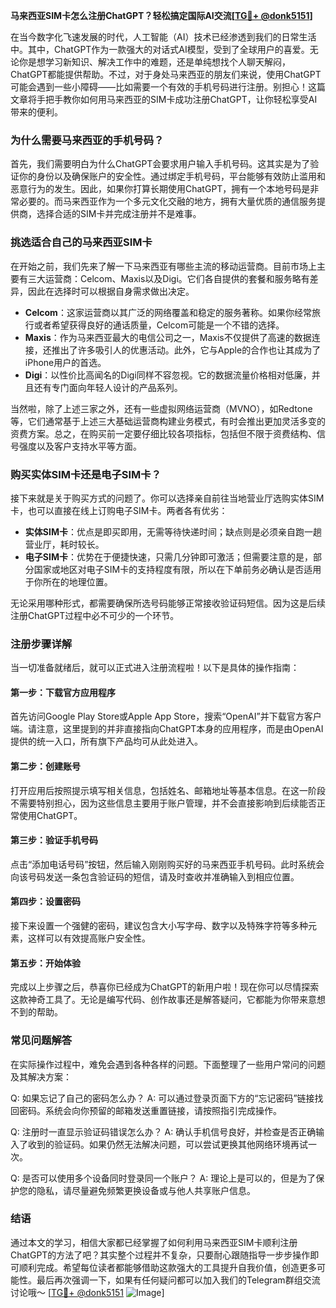 **马来西亚SIM卡怎么注册ChatGPT？轻松搞定国际AI交流[[TG💪+ @donk5151](https://t.me/s/donk5151)]**

在当今数字化飞速发展的时代，人工智能（AI）技术已经渗透到我们的日常生活中。其中，ChatGPT作为一款强大的对话式AI模型，受到了全球用户的喜爱。无论你是想学习新知识、解决工作中的难题，还是单纯想找个人聊天解闷，ChatGPT都能提供帮助。不过，对于身处马来西亚的朋友们来说，使用ChatGPT可能会遇到一些小障碍——比如需要一个有效的手机号码进行注册。别担心！这篇文章将手把手教你如何用马来西亚的SIM卡成功注册ChatGPT，让你轻松享受AI带来的便利。

### **为什么需要马来西亚的手机号码？**
首先，我们需要明白为什么ChatGPT会要求用户输入手机号码。这其实是为了验证你的身份以及确保账户的安全性。通过绑定手机号码，平台能够有效防止滥用和恶意行为的发生。因此，如果你打算长期使用ChatGPT，拥有一个本地号码是非常必要的。而马来西亚作为一个多元文化交融的地方，拥有大量优质的通信服务提供商，选择合适的SIM卡并完成注册并不是难事。

### **挑选适合自己的马来西亚SIM卡**
在开始之前，我们先来了解一下马来西亚有哪些主流的移动运营商。目前市场上主要有三大运营商：Celcom、Maxis以及Digi。它们各自提供的套餐和服务略有差异，因此在选择时可以根据自身需求做出决定。

- **Celcom**：这家运营商以其广泛的网络覆盖和稳定的服务著称。如果你经常旅行或者希望获得良好的通话质量，Celcom可能是一个不错的选择。
- **Maxis**：作为马来西亚最大的电信公司之一，Maxis不仅提供了高速的数据连接，还推出了许多吸引人的优惠活动。此外，它与Apple的合作也让其成为了iPhone用户的首选。
- **Digi**：以性价比高闻名的Digi同样不容忽视。它的数据流量价格相对低廉，并且还有专门面向年轻人设计的产品系列。

当然啦，除了上述三家之外，还有一些虚拟网络运营商（MVNO），如Redtone等，它们通常基于上述三大基础运营商构建业务模式，有时会推出更加灵活多变的资费方案。总之，在购买前一定要仔细比较各项指标，包括但不限于资费结构、信号强度以及客户支持水平等方面。

### **购买实体SIM卡还是电子SIM卡？**
接下来就是关于购买方式的问题了。你可以选择亲自前往当地营业厅选购实体SIM卡，也可以直接在线上订购电子SIM卡。两者各有优劣：

- **实体SIM卡**：优点是即买即用，无需等待快递时间；缺点则是必须亲自跑一趟营业厅，耗时较长。
- **电子SIM卡**：优势在于便捷快速，只需几分钟即可激活；但需要注意的是，部分国家或地区对电子SIM卡的支持程度有限，所以在下单前务必确认是否适用于你所在的地理位置。

无论采用哪种形式，都需要确保所选号码能够正常接收验证码短信。因为这是后续注册ChatGPT过程中必不可少的一个环节。

### **注册步骤详解**
当一切准备就绪后，就可以正式进入注册流程啦！以下是具体的操作指南：

#### 第一步：下载官方应用程序
首先访问Google Play Store或Apple App Store，搜索“OpenAI”并下载官方客户端。请注意，这里提到的并非直接指向ChatGPT本身的应用程序，而是由OpenAI提供的统一入口，所有旗下产品均可从此处进入。

#### 第二步：创建账号
打开应用后按照提示填写相关信息，包括姓名、邮箱地址等基本信息。在这一阶段不需要特别担心，因为这些信息主要用于账户管理，并不会直接影响到后续能否正常使用ChatGPT。

#### 第三步：验证手机号码
点击“添加电话号码”按钮，然后输入刚刚购买好的马来西亚手机号码。此时系统会向该号码发送一条包含验证码的短信，请及时查收并准确输入到相应位置。

#### 第四步：设置密码
接下来设置一个强健的密码，建议包含大小写字母、数字以及特殊字符等多种元素，这样可以有效提高账户安全性。

#### 第五步：开始体验
完成以上步骤之后，恭喜你已经成为ChatGPT的新用户啦！现在你可以尽情探索这款神奇工具了。无论是编写代码、创作故事还是解答疑问，它都能为你带来意想不到的帮助。

### **常见问题解答**
在实际操作过程中，难免会遇到各种各样的问题。下面整理了一些用户常问的问题及其解决方案：

Q: 如果忘记了自己的密码怎么办？
A: 可以通过登录页面下方的“忘记密码”链接找回密码。系统会向你预留的邮箱发送重置链接，请按照指引完成操作。

Q: 注册时一直显示验证码错误怎么办？
A: 确认手机信号良好，并检查是否正确输入了收到的验证码。如果仍然无法解决问题，可以尝试更换其他网络环境再试一次。

Q: 是否可以使用多个设备同时登录同一个账户？
A: 理论上是可以的，但是为了保护您的隐私，请尽量避免频繁更换设备或与他人共享账户信息。

### **结语**
通过本文的学习，相信大家都已经掌握了如何利用马来西亚SIM卡顺利注册ChatGPT的方法了吧？其实整个过程并不复杂，只要耐心跟随指导一步步操作即可顺利完成。希望每位读者都能够借助这款强大的工具提升自我价值，创造更多可能性。最后再次强调一下，如果有任何疑问都可以加入我们的Telegram群组交流讨论哦～ [[TG💪+ @donk5151](https://t.me/s/donk5151) ![Image](https://i.postimg.cc/rwNCRYN7/Snipaste-2025-04-30-17-27-05.png)]